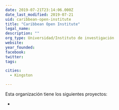 ```yaml
---
date: 2019-07-21T23:14:06.000Z
date_last_modified: 2019-07-21
uid: caribbean-open-institute
title: "Caribbean Open Institute"
legal_name: 
description: ""
org_type: Universidad/Instituto de investigación
website: 
year_founded: 
facebook: 
twitter: 
tags:

cities: 
  - Kingston

---
```


Esta organización tiene los siguientes proyectos:

- [](/i/.html)
